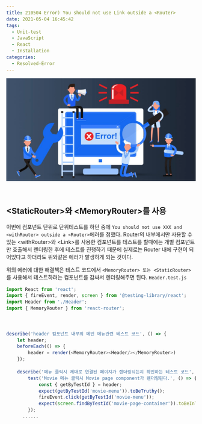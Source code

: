 ```yaml
---
title: 210504 Error) You should not use Link outside a <Router>
date: 2021-05-04 16:45:42
tags:
  - Unit-test
  - JavaScript
  - React
  - Installation
categories:
  - Resolved-Error
---
```


![](/images/post_images/error_solved_img.png)

<br/>

## \<StaticRouter>와 \<MemoryRouter>를 사용

이번에 컴포넌트 단위로 단위테스트를 하던 중에 `You should not use XXX and <withRouter> outside a <Router>`에러를 접했다.
Router의 내부에서만 사용할 수 있는 \<withRouter>와 \<Link>를 사용한 컴포넌트를 테스트를 할때에는 개별 컴포넌트만 호출해서 렌더링한 후에 테스트를 진행하기 때문에 실제로는 Router 내에 구현이 되어있다고 하더라도 위와같은 에러가 발생하게 되는 것이다.

위의 에러에 대한 해결책은 테스트 코드에서 `<MemoryRouter> 또는 <StaticRouter>`를 사용해서 테스트하려는 컴포넌트를 감싸서 렌더링해주면 된다.
`Header.test.js`

```javascript
import React from 'react';
import { fireEvent, render, screen } from '@testing-library/react';
import Header from './Header';
import { MemoryRouter } from 'react-router';



describe('header 컴포넌트 내부의 메인 메뉴관련 테스트 코드', () => {
    let header;
    beforeEach(() => {
        header = render(<MemoryRouter><Header/></MemoryRouter>)
    });

    describe('메뉴 클릭시 제대로 연결된 페이지가 렌더링되는지 확인하는 테스트 코드', () => {
        test('Movie 메뉴 클릭시 Movie page component가 렌더링된다.', () => {
            const { getByTestId } = header;
            expect(getByTestId('movie-menu')).toBeTruthy();
            fireEvent.click(getByTestId('movie-menu'));
            expect(screen.findByTestId('movie-page-container')).toBeInTheDocument;
        });
      ......
```
